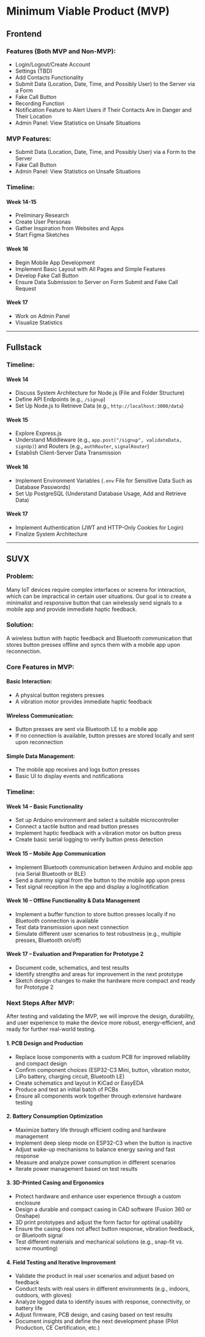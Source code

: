 # Minimum Viable Product (MVP)

## Frontend
### Features (Both MVP and Non-MVP):
- Login/Logout/Create Account
- Settings (TBD)
- Add Contacts Functionality
- Submit Data (Location, Date, Time, and Possibly User) to the Server via a Form
- Fake Call Button
- Recording Function
- Notification Feature to Alert Users if Their Contacts Are in Danger and Their Location
- Admin Panel: View Statistics on Unsafe Situations

### MVP Features:
- Submit Data (Location, Date, Time, and Possibly User) via a Form to the Server
- Fake Call Button
- Admin Panel: View Statistics on Unsafe Situations

### Timeline:
#### Week 14-15
- Preliminary Research
- Create User Personas
- Gather Inspiration from Websites and Apps
- Start Figma Sketches

#### Week 16
- Begin Mobile App Development
- Implement Basic Layout with All Pages and Simple Features
- Develop Fake Call Button
- Ensure Data Submission to Server on Form Submit and Fake Call Request

#### Week 17
- Work on Admin Panel
- Visualize Statistics

---

## Fullstack
### Timeline:
#### Week 14
- Discuss System Architecture for Node.js (File and Folder Structure)
- Define API Endpoints (e.g., `/signup`)
- Set Up Node.js to Retrieve Data (e.g., `http://localhost:3000/data`)

#### Week 15
- Explore Express.js
- Understand Middleware (e.g., `app.post("/signup", validateData, signUp)`) and Routers (e.g., `authRouter`, `signalRouter`)
- Establish Client-Server Data Transmission

#### Week 16
- Implement Environment Variables (`.env` File for Sensitive Data Such as Database Passwords)
- Set Up PostgreSQL (Understand Database Usage, Add and Retrieve Data)

#### Week 17
- Implement Authentication (JWT and HTTP-Only Cookies for Login)
- Finalize System Architecture

---

## SUVX
### Problem:
Many IoT devices require complex interfaces or screens for interaction, which can be impractical in certain user situations. Our goal is to create a minimalist and responsive button that can wirelessly send signals to a mobile app and provide immediate haptic feedback.

### Solution:
A wireless button with haptic feedback and Bluetooth communication that stores button presses offline and syncs them with a mobile app upon reconnection.

### Core Features in MVP:
#### Basic Interaction:
- A physical button registers presses
- A vibration motor provides immediate haptic feedback

#### Wireless Communication:
- Button presses are sent via Bluetooth LE to a mobile app
- If no connection is available, button presses are stored locally and sent upon reconnection

#### Simple Data Management:
- The mobile app receives and logs button presses
- Basic UI to display events and notifications

### Timeline:
#### Week 14 – Basic Functionality
- Set up Arduino environment and select a suitable microcontroller
- Connect a tactile button and read button presses
- Implement haptic feedback with a vibration motor on button press
- Create basic serial logging to verify button press detection

#### Week 15 – Mobile App Communication
- Implement Bluetooth communication between Arduino and mobile app (via Serial Bluetooth or BLE)
- Send a dummy signal from the button to the mobile app upon press
- Test signal reception in the app and display a log/notification

#### Week 16 – Offline Functionality & Data Management
- Implement a buffer function to store button presses locally if no Bluetooth connection is available
- Test data transmission upon next connection
- Simulate different user scenarios to test robustness (e.g., multiple presses, Bluetooth on/off)

#### Week 17 – Evaluation and Preparation for Prototype 2
- Document code, schematics, and test results
- Identify strengths and areas for improvement in the next prototype
- Sketch design changes to make the hardware more compact and ready for Prototype 2

### Next Steps After MVP:
After testing and validating the MVP, we will improve the design, durability, and user experience to make the device more robust, energy-efficient, and ready for further real-world testing.

#### 1. PCB Design and Production
- Replace loose components with a custom PCB for improved reliability and compact design
- Confirm component choices (ESP32-C3 Mini, button, vibration motor, LiPo battery, charging circuit, Bluetooth LE)
- Create schematics and layout in KiCad or EasyEDA
- Produce and test an initial batch of PCBs
- Ensure all components work together through extensive hardware testing

#### 2. Battery Consumption Optimization
- Maximize battery life through efficient coding and hardware management
- Implement deep sleep mode on ESP32-C3 when the button is inactive
- Adjust wake-up mechanisms to balance energy saving and fast response
- Measure and analyze power consumption in different scenarios
- Iterate power management based on test results

#### 3. 3D-Printed Casing and Ergonomics
- Protect hardware and enhance user experience through a custom enclosure
- Design a durable and compact casing in CAD software (Fusion 360 or Onshape)
- 3D print prototypes and adjust the form factor for optimal usability
- Ensure the casing does not affect button response, vibration feedback, or Bluetooth signal
- Test different materials and mechanical solutions (e.g., snap-fit vs. screw mounting)

#### 4. Field Testing and Iterative Improvement
- Validate the product in real user scenarios and adjust based on feedback
- Conduct tests with real users in different environments (e.g., indoors, outdoors, with gloves)
- Analyze logged data to identify issues with response, connectivity, or battery life
- Adjust firmware, PCB design, and casing based on test results
- Document insights and define the next development phase (Pilot Production, CE Certification, etc.)
